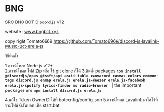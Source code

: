# BNG
SRC BNG BOT Discord.js V12

website : www.bngbot.xyz


copy right Tomato6969
https://github.com/Tomato6966/discord-js-lavalink-Music-Bot-erela-js

วิธีติดตั้ง

1.ดาวน์โหลด Node.js v12+ <br>
2.ดาวน์โหลด ไฟล์ Zip หรือ ใช้ git clone ก็ได้
3.ติดตั้ง packages 
**`npm install @discordjs/opus @ksoft/api ascii-table canvacord canvas colors common-tags discord.js enmap erela.js erela.js-deezer erela.js-facebook erela.js-spotify lyrics-finder ms radio-browser `**     |  the important packages are   **`npm install discord.js erela.js`**

4.แก้ไข Token OwnerID ได้ที่ botconfig/config.json
5.ดาวน์โหลด Lavalink มาใส่ไว้ที่รวมไฟล์
6.รันบอท เปิด start.bat


